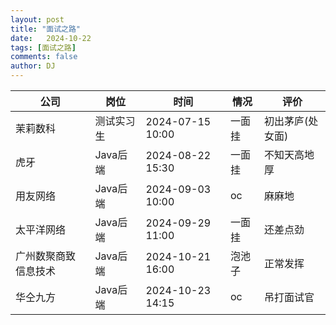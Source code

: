 ```yaml
---
layout: post
title: "面试之路"
date:   2024-10-22
tags: [面试之路]
comments: false
author: DJ
---
```

| 公司                 | 岗位       | 时间             | 情况   | 评价             |
| -------------------- | ---------- | ---------------- | ------ | ---------------- |
| 茉莉数科             | 测试实习生 | 2024-07-15 10:00 | 一面挂 | 初出茅庐(处女面) |
| 虎牙                 | Java后端   | 2024-08-22 15:30 | 一面挂 | 不知天高地厚     |
| 用友网络             | Java后端   | 2024-09-03 10:00 | oc     | 麻麻地           |
| 太平洋网络           | Java后端   | 2024-09-29 11:00 | 一面挂 | 还差点劲         |
| 广州数聚商致信息技术 | Java后端   | 2024-10-21 16:00 | 泡池子 | 正常发挥         |
| 华仝九方             | Java后端   | 2024-10-23 14:15 | oc     | 吊打面试官       |
